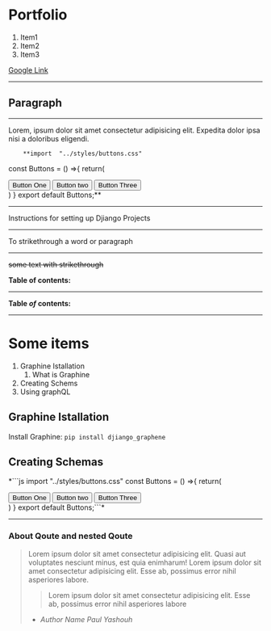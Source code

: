 # Portfolio

1. Item1
2. Item2
3. Item3
  
  [Google Link](https://google.com)

  ---

 ## Paragraph
---
 Lorem, ipsum dolor sit amet consectetur adipisicing elit. Expedita dolor
        ipsa nisi a doloribus eligendi.
        
        **import  "../styles/buttons.css"
const Buttons = () =>{
 return(
  <div className="buttons">
   <button className="btn">Button One
    </button>
   <button className="btn">
Button two
    </button>
  <button className="btn">
Button Three
    </button>
  </div>
 )
}
export default Buttons;**

-----

Instructions for setting up Djiango Projects

----
 To strikethrough a word or paragraph

----
~~some text with strikethrough~~

**Table of contents:**

---
**Table *of* contents:**

---
 
 # Some items

1. Graphine Istallation
   1. What is Graphine
2. Creating Schems
3. Using graphQL
   
 ## Graphine Istallation

 Install Graphine: `pip install djiango_graphene`

## Creating Schemas

*```js import "../styles/buttons.css"
const Buttons = () =>{
 return(
  <div className="buttons">
   <button className="btn">Button One
    </button>
   <button className="btn">
Button two
    </button>
  <button className="btn">
Button Three
    </button>
  </div>
 )
}
export default Buttons;```*

 ---
 ### About Qoute and nested Qoute
 > Lorem ipsum dolor sit amet consectetur adipisicing elit. Quasi aut voluptates nesciunt minus, est quia enimharum! Lorem ipsum dolor sit amet consectetur adipisicing elit. Esse ab, possimus error nihil asperiores labore.
 >
>> Lorem ipsum dolor sit amet consectetur adipisicing elit. Esse ab, possimus error nihil asperiores labore
 > - <cite>Author Name Paul Yashouh</cite>

